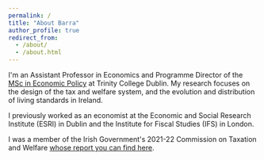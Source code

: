 ```yaml
---
permalink: /
title: "About Barra"
author_profile: true
redirect_from: 
  - /about/
  - /about.html
---
```


I'm an Assistant Professor in Economics and Programme Director of the [MSc in Economic Policy](https://www.tcd.ie/Economics/postgraduate/msc-econ-policy/) at Trinity College Dublin.
My research focuses on the design of the tax and welfare system, and the evolution and distribution of living standards in Ireland. 

I previously worked as an economist at the Economic and Social Research Institute (ESRI) in Dublin and the Institute for Fiscal Studies (IFS) in London.

I was a member of the Irish Government's 2021-22 Commission on Taxation and Welfare [whose report you can find here](https://www.gov.ie/en/publication/7fbeb-report-of-the-commission/). 
